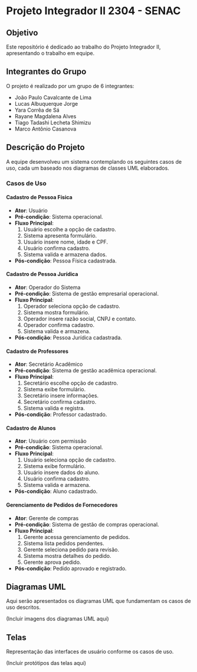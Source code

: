 # Projeto Integrador II 2304 - SENAC

## Objetivo
Este repositório é dedicado ao trabalho do Projeto Integrador II, apresentando o trabalho em equipe.

## Integrantes do Grupo
O projeto é realizado por um grupo de 6 integrantes:

- João Paulo Cavalcante de Lima
- Lucas Albuquerque Jorge
- Yara Corrêa de Sá
- Rayane Magdalena Alves
- Tiago Tadashi Lecheta Shimizu
- Marco Antônio Casanova

## Descrição do Projeto
A equipe desenvolveu um sistema contemplando os seguintes casos de uso, cada um baseado nos diagramas de classes UML elaborados.

### Casos de Uso

#### Cadastro de Pessoa Física
- **Ator**: Usuário
- **Pré-condição**: Sistema operacional.
- **Fluxo Principal**:
  1. Usuário escolhe a opção de cadastro.
  2. Sistema apresenta formulário.
  3. Usuário insere nome, idade e CPF.
  4. Usuário confirma cadastro.
  5. Sistema valida e armazena dados.
- **Pós-condição**: Pessoa Física cadastrada.

#### Cadastro de Pessoa Jurídica
- **Ator**: Operador do Sistema
- **Pré-condição**: Sistema de gestão empresarial operacional.
- **Fluxo Principal**:
  1. Operador seleciona opção de cadastro.
  2. Sistema mostra formulário.
  3. Operador insere razão social, CNPJ e contato.
  4. Operador confirma cadastro.
  5. Sistema valida e armazena.
- **Pós-condição**: Pessoa Jurídica cadastrada.

#### Cadastro de Professores
- **Ator**: Secretário Acadêmico
- **Pré-condição**: Sistema de gestão acadêmica operacional.
- **Fluxo Principal**:
  1. Secretário escolhe opção de cadastro.
  2. Sistema exibe formulário.
  3. Secretário insere informações.
  4. Secretário confirma cadastro.
  5. Sistema valida e registra.
- **Pós-condição**: Professor cadastrado.

#### Cadastro de Alunos
- **Ator**: Usuário com permissão
- **Pré-condição**: Sistema operacional.
- **Fluxo Principal**:
  1. Usuário seleciona opção de cadastro.
  2. Sistema exibe formulário.
  3. Usuário insere dados do aluno.
  4. Usuário confirma cadastro.
  5. Sistema valida e armazena.
- **Pós-condição**: Aluno cadastrado.

#### Gerenciamento de Pedidos de Fornecedores
- **Ator**: Gerente de compras
- **Pré-condição**: Sistema de gestão de compras operacional.
- **Fluxo Principal**:
  1. Gerente acessa gerenciamento de pedidos.
  2. Sistema lista pedidos pendentes.
  3. Gerente seleciona pedido para revisão.
  4. Sistema mostra detalhes do pedido.
  5. Gerente aprova pedido.
- **Pós-condição**: Pedido aprovado e registrado.

## Diagramas UML
Aqui serão apresentados os diagramas UML que fundamentam os casos de uso descritos.

(Incluir imagens dos diagramas UML aqui)

## Telas
Representação das interfaces de usuário conforme os casos de uso.

(Incluir protótipos das telas aqui)
